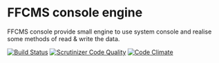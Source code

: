 # FFCMS console engine
FFCMS console provide small engine to use system console and realise some methods of read & write the data.

[![Build Status](https://scrutinizer-ci.com/g/phpffcms/ffcms-console/badges/build.png?b=master)](https://scrutinizer-ci.com/g/phpffcms/ffcms-console/build-status/master)
[![Scrutinizer Code Quality](https://scrutinizer-ci.com/g/phpffcms/ffcms-console/badges/quality-score.png?b=master)](https://scrutinizer-ci.com/g/phpffcms/ffcms-console/?branch=master)
[![Code Climate](https://codeclimate.com/github/phpffcms/ffcms-console/badges/gpa.svg)](https://codeclimate.com/github/phpffcms/ffcms-console)
